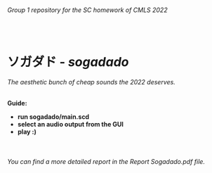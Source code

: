 <h6>Group 1 repository for the SC homework of CMLS 2022</h6><br>
<h1>ソガダド - <i>sogadado</i></h1>
<i>The aesthetic bunch of cheap sounds the 2022 deserves.</i>
<p>
<br>
<b>Guide:
<ul>
  <li>run sogadado/main.scd</li>
  <li>select an audio output from the GUI </li>
  <li>play :)</li>
</ul>
</b>
</p><br>
<h6>You can find a more detailed report in the <i>Report Sogadado.pdf</i> file.</h6>
